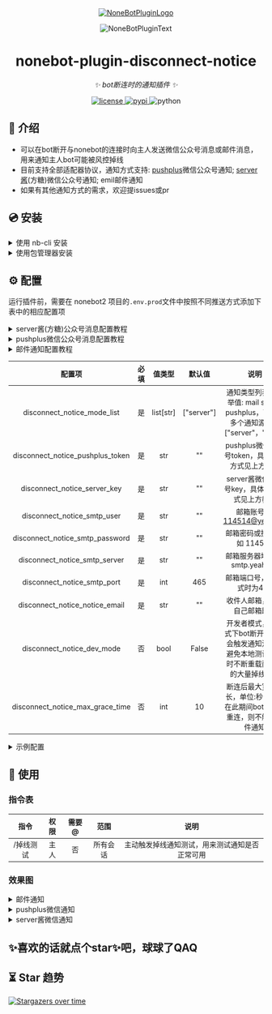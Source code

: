 <div align="center">
  <a href="https://v2.nonebot.dev/store"><img src="https://github.com/A-kirami/nonebot-plugin-template/blob/resources/nbp_logo.png" width="180" height="180" alt="NoneBotPluginLogo"></a>
  <br>
  <p><img src="https://github.com/A-kirami/nonebot-plugin-template/blob/resources/NoneBotPlugin.svg" width="240" alt="NoneBotPluginText"></p>
</div>

<div align="center">

# nonebot-plugin-disconnect-notice

_✨ bot断连时的通知插件 ✨_


<a href="./LICENSE">
    <img src="https://img.shields.io/github/license/Cypas/nonebot_plugin_disconnect_notice.svg" alt="license">
</a>
<a href="https://pypi.python.org/pypi/nonebot-plugin-disconnect-notice">
    <img src="https://img.shields.io/pypi/v/nonebot-plugin-disconnect-notice.svg" alt="pypi">
</a>
<img src="https://img.shields.io/badge/python-3.8+-blue.svg" alt="python">

</div>


## 📖 介绍

- 可以在bot断开与nonebot的连接时向主人发送微信公众号消息或邮件消息，用来通知主人bot可能被风控掉线
- 目前支持全部适配器协议，通知方式支持: [pushplus](https://www.pushplus.plus/)微信公众号通知; [server酱](https://sct.ftqq.com/r/1483)(方糖)微信公众号通知; emil邮件通知
- 如果有其他通知方式的需求，欢迎提issues或pr

## 💿 安装

<details>
<summary>使用 nb-cli 安装</summary>
在 nonebot2 项目的根目录下打开命令行, 输入以下指令即可安装

    nb plugin install nonebot-plugin-disconnect-notice

</details>


<details>
<summary>使用包管理器安装</summary>
在 nonebot2 项目的插件目录下, 打开命令行, 根据你使用的包管理器, 输入相应的安装命令
<details>
<summary>pdm</summary>

    pdm add nonebot-plugin-disconnect-notice
</details>

<details>
<summary>poetry</summary>

    poetry add nonebot-plugin-disconnect-notice
</details>

</details>


## ⚙️ 配置
运行插件前，需要在 nonebot2 项目的`.env.prod`文件中按照不同推送方式添加下表中的相应配置项

<details>
<summary>server酱(方糖)公众号消息配置教程</summary>
> server酱每天免费消息推送额度只有5条

1. 进入[server酱官网](https://sct.ftqq.com/r/1483)
2. 点击网页右上角 **登录** 按钮，微信扫码完成登录
3. 回到网页端点击 **扫码后点此继续**  按钮
4. 点击sendkey下方的 **复制** 按钮，或者你可以新建单独的appkey，然后进行复制

   ![1.png](images/server/1.png)
5. 将token按照下方配置项名 disconnect_notice_server_key = "" 填入`.env.prod` 文件内

</details>

<details>
<summary>pushplus微信公众号消息配置教程</summary>

> pushplus现在强制要求实名以及每次实名1元认证费用，推荐使用其他推送配置

1. 进入[pushplus官网](https://www.pushplus.plus/)
2. 点击网页右上角 **登录** 按钮，微信扫码完成登录
3. 点击公众号提示的该卡片完成登录绑定，提示启用成功即可
   
   ![1.png](images/pushplus/1.png)
4. 回到网页端，顶部菜单栏选择**发送消息 - 一对一消息**,然后点击**一键复制**
   
   ![2.png](images/pushplus/2.png)
5. 将token按照下方配置项名 disconnect_notice_pushplus_token = "" 填入`.env.prod` 文件内

</details>

<details>
<summary>邮件通知配置教程</summary>

- 以qq邮箱为例，其他邮箱的开启smtp方式是类似的

1. 点击qq邮箱的设置
![img.png](images/mail/img.png)

2. 点击账户
![img_1.png](images/mail/img_1.png)

3. 点击管理服务，如果没有开启，这里可能显示的是`开启服务`
![img_2.png](images/mail/img_2.png)

4. 点击`生成授权码`
![img_3.png](images/mail/img_3.png)

5. 按照要求用密保手机号发送短信验证
![img_4.png](images/mail/img_4.png)

6. 复制得到的这个授权码
![img_5.png](images/mail/img_5.png)

7. 得到的这个`授权码`就相当于邮箱密码，邮箱账号就是qq邮箱，其他的一些常见邮箱的smtp_server和smtp_port配置参数参考下表

|   邮箱名    |   smtp_server   | smtp_port |   
|:--------:|:---------------:|:---------:|
|   qq邮箱   |   smtp.qq.com   |    465    |   
| 网易yeah邮箱 |  smtp.yeah.net  |    465    |
|  阿里云邮箱   | smtp.aliyun.com |    465    |
| 网易163邮箱  |  smtp.163.com   |    465    |
| 移动139邮箱  |  smtp.139.com   |    465    |


</details>

|               配置项                | 必填 |    值类型    |    默认值     |                              说明                              |
|:--------------------------------:|:--:|:---------:|:----------:|:------------------------------------------------------------:|
|   disconnect_notice_mode_list    | 是  | list[str] | ["server"] | 通知类型列表，枚举值: mail server pushplus，可填写多个通知源，如["server"，"mail"] |
| disconnect_notice_pushplus_token | 是  |    str    |     ""     |                pushplus微信公众号token，具体获取方式见上方教程                |
|   disconnect_notice_server_key   | 是  |    str    |     ""     |                 server酱微信公众号key，具体获取方式见上方教程                  |
|   disconnect_notice_smtp_user    | 是  |    str    |     ""     |                    邮箱账号,如 114514@yeah.net                    |
| disconnect_notice_smtp_password  | 是  |    str    |     ""     |                      邮箱密码或授权码,如 114514                       |
|  disconnect_notice_smtp_server   | 是  |    str    |     ""     |                   邮箱服务器地址,如 smtp.yeah.net                    |
|   disconnect_notice_smtp_port    | 是  |    int    |    465     |                       邮箱端口号，ssl模式时为465                       |
|  disconnect_notice_notice_email  | 是  |    str    |     ""     |                        收件人邮箱，填写自己邮箱即可                        |
|    disconnect_notice_dev_mode    | 否  |   bool    |   False    |      开发者模式，该模式下bot断开连接不会触发通知消息，避免本地测试插件时不断重载而导致的大量掉线通知       |
| disconnect_notice_max_grace_time | 否  |    int    |     10     |            断连后最大宽限时长，单位:秒，如果在此期间bot完成了重连，则不触发邮件通知            |

<details>
<summary>示例配置</summary>
  
```env
## disconnect_notice掉线通知示例配置
# 通知方式list，可填写多种通知方式 枚举值:pushplus mail server
disconnect_notice_mode_list = ["pushplus"]
# pushplus微信公众号通知 https://www.pushplus.plus/
disconnect_notice_pushplus_token = ""
# server酱 https://sct.ftqq.com/r/1483
disconnect_notice_server_key = ""
# 邮件通知
disconnect_notice_smtp_user = "114514@yeah.net" #邮箱账号
disconnect_notice_smtp_password = "114514" #邮箱密码
disconnect_notice_smtp_server = "smtp.yeah.net" #邮箱服务器地址
disconnect_notice_smtp_port = 465 #邮箱端口号
disconnect_notice_notice_email = "114514@qq.com" #收件人邮箱
# 其他设定
disconnect_notice_dev_mode = False #开发者模式，该模式下bot断连不会触发通知消息，避免本地测试插件时不断重载而导致的大量掉线通知
disconnect_notice_max_grace_time = 10 #断连后最大宽限时长，单位:秒，如果在此期间bot完成了重连，则不触发邮件通知
```

</details>

## 🎉 使用
### 指令表
|  指令   | 权限 | 需要@ |  范围  |           说明            |
|:-----:|:----:|:----:|:----:|:-----------------------:|
| /掉线测试 | 主人 | 否 | 所有会话 | 主动触发掉线通知测试，用来测试通知是否正常可用 |
### 效果图
<details>
<summary>邮件通知</summary>

![mail.png](images/mail.png)

</details>

<details>
<summary>pushplus微信通知</summary>

![mail.png](images/pushplus.jpg)

</details>

<details>
<summary>server酱微信通知</summary>

![server.png](images/server.png)

</details>

## ✨喜欢的话就点个star✨吧，球球了QAQ


## ⏳ Star 趋势

[![Stargazers over time](https://starchart.cc/Cypas/nonebot_plugin_disconnect_notice.svg)](https://starchart.cc/Cypas/nonebot_plugin_disconnect_notice)
